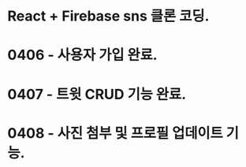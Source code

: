 # React + Firebase sns 클론 코딩.

# 0406 - 사용자 가입 완료.

# 0407 - 트윗 CRUD 기능 완료.

# 0408 - 사진 첨부 및 프로필 업데이트 기능.